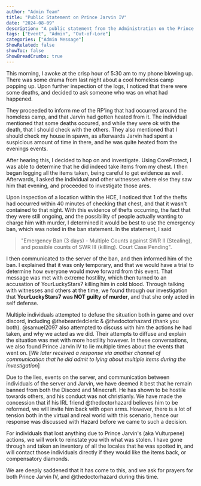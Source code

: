 ```yaml
---
author: "Admin Team"
title: "Public Statement on Prince Jarvin IV"
date: "2024-08-09"
description: "A public statement from the Administration on the Prince Jarvin IV situation."
tags: ["Event", "Admin", "Out-of-Lore"]
categories: ["Admin Message"]
ShowRelated: false
showToc: false
ShowBreadCrumbs: true
---
```

This morning, I awoke at the crisp hour of 5:30 am to my phone blowing up. There was some drama from last night about a cool homeless camp popping up. Upon further inspection of the logs, I noticed that there were some deaths, and decided to ask someone who was on what had happened.

They proceeded to inform me of the RP'ing that had occurred around the homeless camp, and that Jarvin had gotten heated from it. The individual mentioned that some deaths occured, and while they were ok with the death, that I should check with the others. They also mentioned that I should check my house in spawn, as afterwards Jarvin had spent a suspicious amount of time in there, and he was quite heated from the evenings events.

After hearing this, I decided to hop on and investigate. Using CoreProtect, I was able to determine that he did indeed take items from my chest. I then began logging all the items taken, being careful to get evidence as well. Afterwards, I asked the individual and other witnesses where else they saw him that evening, and proceeded to investigate those ares.

Upon inspection of a location within the HCE, I noticed that 1 of the thefts had occurred within 40 minutes of checking that chest, and that it wasn't contained to that night.  With this evidence of thefts occurring, the fact that they were still ongoing, and the possibility of people actually wanting to charge him with murder, I determined it would be best to use the emergency ban, which was noted in the ban statement. In the statement, I said 
> "Emergency Ban (3 days) - Multiple Counts against SWR II (Stealing), and possible counts of SWR III (killing). Court Case Pending".

I then communicated to the server of the ban, and then informed him of the ban. I explained that it was only temporary, and that we would have a trial to determine how everyone would move forward from this event. That message was met with extreme hostility, which then turned to an accusation of YourLuckyStars7 killing him in cold blood. Through talking with witnesses and others at the time, we found through our investigation that **YourLuckyStars7 was NOT guilty of murder**, and that she only acted in self defense. 

Multiple individuals attempted to defuse the situation both in game and over discord, including @thebeardedcleric & @thedoctorhazard (thank you both). @samuel2097 also attempted to discuss with him the actions he had taken, and why we acted as we did. Their attempts to diffuse and explain the situation was met with more hostility however. In these conversations, we also found Prince Jarvin IV to lie multiple times about the events that went on. [*We later received a response via another channel of communication that he did admit to lying about multiple items during the investigation*]

Due to the lies, events on the server, and communication between individuals of the server and Jarvin, we have deemed it best that he remain banned from both the Discord and Minecraft. He has shown to be hostile towards others, and his conduct was not christianly. We have made the concession that if his IRL friend @thedoctorhazard believes him to be reformed, we will invite him back with open arms. However, there is a lot of tension both in the virtual and real world with this scenario, hence our response was discussed with Hazard before we came to such a decision.

For individuals that lost anything due to Prince Jarvin's (aka Vulturpene) actions, we will work to reinstate you with what was stolen. I have gone through and taken an inventory of all the locales that he was spotted in, and will contact those individuals directly if they would like the items back, or compensatory diamonds.

We are deeply saddened that it has come to this, and we ask for prayers for both Prince Jarvin IV, and @thedoctorhazard during this time.
